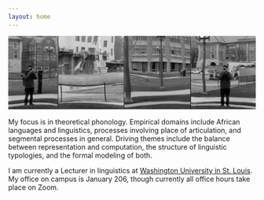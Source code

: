 ```yaml
---
layout: home
---
```


![](/assets/banner.jpg)

My focus is in theoretical phonology. Empirical domains include African languages and linguistics, processes involving place of articulation, and segmental processes in general. Driving themes include the balance between representation and computation, the structure of linguistic typologies, and the formal modeling of both.

I am currently a Lecturer in linguistics at [Washington University in St. Louis](https://linguistics.wustl.edu/). My office on campus is January 206, though currently all office hours take place on Zoom.




